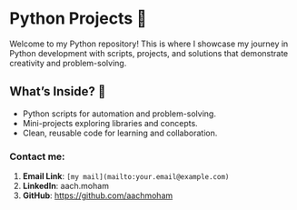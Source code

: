 # Python Projects 🐍

Welcome to my Python repository! This is where I showcase my journey in Python development with scripts, projects, and solutions that demonstrate creativity and problem-solving.

## What’s Inside? 📂
- Python scripts for automation and problem-solving.
- Mini-projects exploring libraries and concepts.
- Clean, reusable code for learning and collaboration.

### Contact me:
1. **Email Link**: `[my mail](mailto:your.email@example.com)`
2. **LinkedIn**: aach.moham
3. **GitHub**: https://github.com/aachmoham
